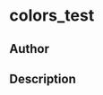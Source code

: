 # colors_test

## Author

<!-- Insert Your Name Here -->

## Description

<!-- Describe your example here -->
